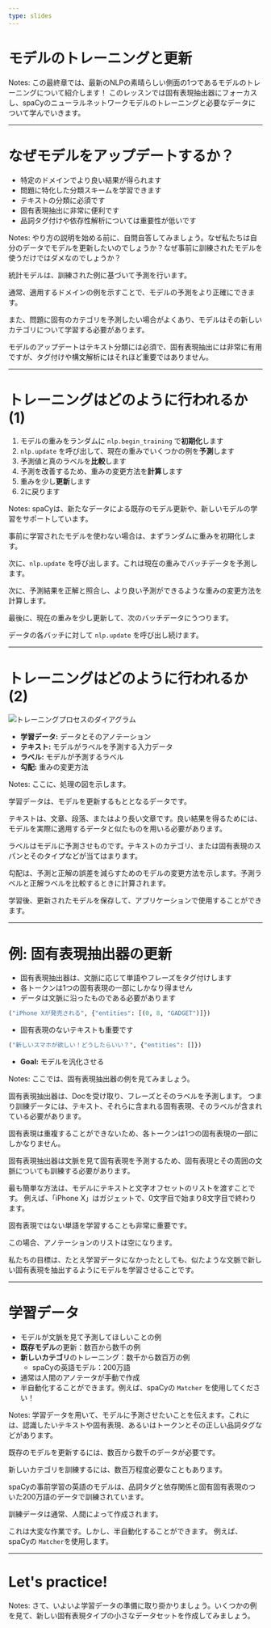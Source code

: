 ```yaml
---
type: slides
---
```


# モデルのトレーニングと更新

Notes: 
この最終章では、最新のNLPの素晴らしい側面の1つであるモデルのトレーニングについて紹介します！
このレッスンでは固有表現抽出器にフォーカスし、spaCyのニューラルネットワークモデルのトレーニングと必要なデータについて学んでいきます。

---

# なぜモデルをアップデートするか？

- 特定のドメインでより良い結果が得られます
- 問題に特化した分類スキームを学習できます
- テキストの分類に必須です
- 固有表現抽出に非常に便利です
- 品詞タグ付けや依存性解析については重要性が低いです

Notes: やり方の説明を始める前に、自問自答してみましょう。なぜ私たちは自分のデータでモデルを更新したいのでしょうか？なぜ事前に訓練されたモデルを使うだけではダメなのでしょうか？

統計モデルは、訓練された例に基づいて予測を行います。

通常、適用するドメインの例を示すことで、モデルの予測をより正確にできます。

また、問題に固有のカテゴリを予測したい場合がよくあり、モデルはその新しいカテゴリについて学習する必要があります。

モデルのアップデートはテキスト分類には必須で、固有表現抽出には非常に有用ですが、タグ付けや構文解析にはそれほど重要ではありません。

---

# トレーニングはどのように行われるか(1)

1. モデルの重みをランダムに `nlp.begin_training` で**初期化**します
2. `nlp.update` を呼び出して、現在の重みでいくつかの例を**予測**します
3. 予測値と真のラベルを**比較**します
4. 予測を改善するため、重みの変更方法を**計算**します
5. 重みを少し**更新**します
6. 2に戻ります

Notes: spaCyは、新たなデータによる既存のモデル更新や、新しいモデルの学習をサポートしています。

事前に学習されたモデルを使わない場合は、まずランダムに重みを初期化します。

次に、`nlp.update` を呼び出します。これは現在の重みでバッチデータを予測します。

次に、予測結果を正解と照合し、より良い予測ができるような重みの変更方法を計算します。

最後に、現在の重みを少し更新して、次のバッチデータにうつります。

データの各バッチに対して `nlp.update` を呼び出し続けます。

---

# トレーニングはどのように行われるか(2)

<img src="/training.png" alt="トレーニングプロセスのダイアグラム" />

- **学習データ:** データとそのアノテーション
- **テキスト:** モデルがラベルを予測する入力データ
- **ラベル:** モデルが予測するラベル
- **勾配:** 重みの変更方法

Notes: ここに、処理の図を示します。

学習データは、モデルを更新するもととなるデータです。

テキストは、文章、段落、またはより長い文章です。良い結果を得るためには、モデルを実際に適用するデータと似たものを用いる必要があります。

ラベルはモデルに予測させものです。テキストのカテゴリ、または固有表現のスパンとそのタイプなどが当てはまります。

勾配は、予測と正解の誤差を減らすためのモデルの変更方法を示します。予測ラベルと正解ラベルを比較するときに計算されます。

学習後、更新されたモデルを保存して、アプリケーションで使用することができます。

---

# 例: 固有表現抽出器の更新

- 固有表現抽出器は、文脈に応じて単語やフレーズをタグ付けします
- 各トークンは1つの固有表現の一部にしかなり得ません
- データは文脈に沿ったものである必要があります

```python
("iPhone Xが発売される", {"entities": [(0, 8, "GADGET")]})
```

- 固有表現のないテキストも重要です

```python
("新しいスマホが欲しい！どうしたらいい？", {"entities": []})
```

- **Goal:** モデルを汎化させる

Notes: ここでは、固有表現抽出器の例を見てみましょう。

固有表現抽出器は、Docを受け取り、フレーズとそのラベルを予測します。
つまり訓練データには、テキスト、それらに含まれる固有表現、そのラベルが含まれている必要があります。

固有表現は重複することができないため、各トークンは1つの固有表現の一部にしかなりません。

固有表現抽出器は文脈を見て固有表現を予測するため、固有表現とその周囲の文脈についても訓練する必要があります。

最も簡単な方法は、モデルにテキストと文字オフセットのリストを渡すことです。
例えば、「iPhone X」はガジェットで、0文字目で始まり8文字目で終わります。

固有表現ではない単語を学習することも非常に重要です。

この場合、アノテーションのリストは空になります。

私たちの目標は、たとえ学習データになかったとしても、似たような文脈で新しい固有表現を抽出するようにモデルを学習させることです。

---

# 学習データ

- モデルが文脈を見て予測してほしいことの例
- **既存モデル**の更新：数百から数千の例
- **新しいカテゴリ**のトレーニング：数千から数百万の例
  - spaCyの英語モデル：200万語
- 通常は人間のアノテータが手動で作成
- 半自動化することができます。例えば、spaCyの `Matcher` を使用してください！

Notes: 学習データを用いて、モデルに予測させたいことを伝えます。これには、認識したいテキストや固有表現、あるいはトークンとその正しい品詞タグなどがあります。

既存のモデルを更新するには、数百から数千のデータが必要です。

新しいカテゴリを訓練するには、数百万程度必要なこともあります。

spaCyの事前学習の英語のモデルは、品詞タグと依存関係と固有固有表現のついた200万語のデータで訓練されています。

訓練データは通常、人間によって作成されます。

これは大変な作業です。しかし、半自動化することができます。
例えば、spaCyの `Matcher`を使用します。

---

# Let's practice!

Notes: さて、いよいよ学習データの準備に取り掛かりましょう。いくつかの例を見て、新しい固有表現タイプの小さなデータセットを作成してみましょう。
